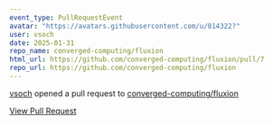 ```yaml
---
event_type: PullRequestEvent
avatar: "https://avatars.githubusercontent.com/u/814322?"
user: vsoch
date: 2025-01-31
repo_name: converged-computing/fluxion
html_url: https://github.com/converged-computing/fluxion/pull/7
repo_url: https://github.com/converged-computing/fluxion
---
```


<a href='https://github.com/vsoch' target='_blank'>vsoch</a> opened a pull request to <a href='https://github.com/converged-computing/fluxion' target='_blank'>converged-computing/fluxion</a>

<a href='https://github.com/converged-computing/fluxion/pull/7' target='_blank'>View Pull Request</a>
